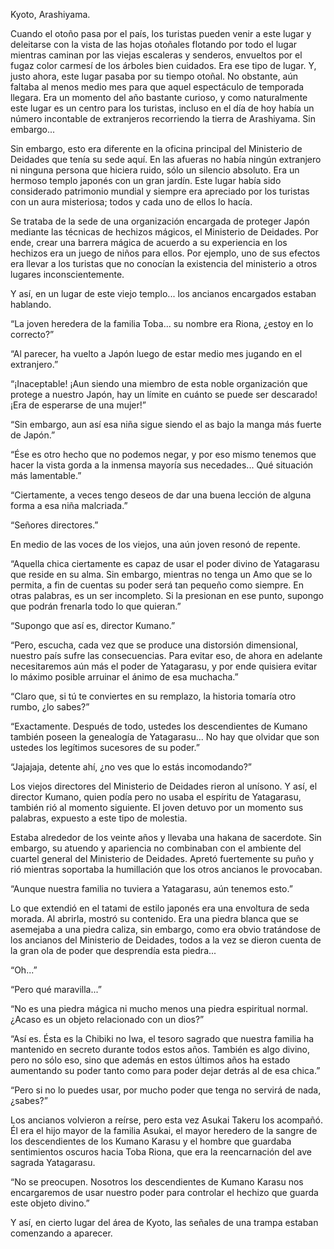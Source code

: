 
Kyoto, Arashiyama.

Cuando el otoño pasa por el país, los turistas pueden venir a este lugar y deleitarse con la vista de las hojas otoñales flotando por todo el lugar mientras caminan por las viejas escaleras y senderos, envueltos por el fugaz color carmesí de los árboles bien cuidados. Era ese tipo de lugar. Y, justo ahora, este lugar pasaba por su tiempo otoñal. No obstante, aún faltaba al menos medio mes para que aquel espectáculo de temporada llegara. Era un momento del año bastante curioso, y como naturalmente este lugar es un centro para los turistas, incluso en el día de hoy había un número incontable de extranjeros recorriendo la tierra de Arashiyama. Sin embargo...

Sin embargo, esto era diferente en la oficina principal del Ministerio de Deidades que tenía su sede aquí. En las afueras no había ningún extranjero ni ninguna persona que hiciera ruido, sólo un silencio absoluto. Era un hermoso templo japonés con un gran jardín. Este lugar había sido considerado patrimonio mundial y siempre era apreciado por los turistas con un aura misteriosa; todos y cada uno de ellos lo hacía.

Se trataba de la sede de una organización encargada de proteger Japón mediante las técnicas de hechizos mágicos, el Ministerio de Deidades. Por ende, crear una barrera mágica de acuerdo a su experiencia en los hechizos era un juego de niños para ellos. Por ejemplo, uno de sus efectos era llevar a los turistas que no conocían la existencia del ministerio a otros lugares inconscientemente.

Y así, en un lugar de este viejo templo... los ancianos encargados estaban hablando.

“La joven heredera de la familia Toba... su nombre era Riona, ¿estoy en lo correcto?”

“Al parecer, ha vuelto a Japón luego de estar medio mes jugando en el extranjero.”

“¡Inaceptable! ¡Aun siendo una miembro de esta noble organización que protege a nuestro Japón, hay un límite en cuánto se puede ser descarado! ¡Era de esperarse de una mujer!”

“Sin embargo, aun así esa niña sigue siendo el as bajo la manga más fuerte de Japón.”

“Ése es otro hecho que no podemos negar, y por eso mismo tenemos que hacer la vista gorda a la inmensa mayoría sus necedades... Qué situación más lamentable.”

“Ciertamente, a veces tengo deseos de dar una buena lección de alguna forma a esa niña malcriada.”

“Señores directores.”

En medio de las voces de los viejos, una aún joven resonó de repente.

“Aquella chica ciertamente es capaz de usar el poder divino de Yatagarasu que reside en su alma. Sin embargo, mientras no tenga un Amo que se lo permita, a fin de cuentas su poder será tan pequeño como siempre. En otras palabras, es un ser incompleto. Si la presionan en ese punto, supongo que podrán frenarla todo lo que quieran.”

“Supongo que así es, director Kumano.”

“Pero, escucha, cada vez que se produce una distorsión dimensional, nuestro país sufre las consecuencias. Para evitar eso, de ahora en adelante necesitaremos aún más el poder de Yatagarasu, y por ende quisiera evitar lo máximo posible arruinar el ánimo de esa muchacha.”

“Claro que, si tú te conviertes en su remplazo, la historia tomaría otro rumbo, ¿lo sabes?”

“Exactamente. Después de todo, ustedes los descendientes de Kumano también poseen la genealogía de Yatagarasu... No hay que olvidar que son ustedes los legítimos sucesores de su poder.”

“Jajajaja, detente ahí, ¿no ves que lo estás incomodando?”

Los viejos directores del Ministerio de Deidades rieron al unísono. Y así, el director Kumano, quien podía pero no usaba el espíritu de Yatagarasu, también rió al momento siguiente. El joven detuvo por un momento sus palabras, expuesto a este tipo de molestia.

Estaba alrededor de los veinte años y llevaba una hakana de sacerdote. Sin embargo, su atuendo y apariencia no combinaban con el ambiente del cuartel general del Ministerio de Deidades. Apretó fuertemente su puño y rió mientras soportaba la humillación que los otros ancianos le provocaban.

“Aunque nuestra familia no tuviera a Yatagarasu, aún tenemos esto.”

Lo que extendió en el tatami de estilo japonés era una envoltura de seda morada. Al abrirla, mostró su contenido. Era una piedra blanca que se asemejaba a una piedra caliza, sin embargo, como era obvio tratándose de los ancianos del Ministerio de Deidades, todos a la vez se dieron cuenta de la gran ola de poder que desprendía esta piedra...

“Oh...”

“Pero qué maravilla...”

“No es una piedra mágica ni mucho menos una piedra espiritual normal. ¿Acaso es un objeto relacionado con un dios?”

“Así es. Ésta es la Chibiki no Iwa, el tesoro sagrado que nuestra familia ha mantenido en secreto durante todos estos años. También es algo divino, pero no sólo eso, sino que además en estos últimos años ha estado aumentando su poder tanto como para poder dejar detrás al de esa chica.”

“Pero si no lo puedes usar, por mucho poder que tenga no servirá de nada, ¿sabes?”

Los ancianos volvieron a reírse, pero esta vez Asukai Takeru los acompañó. Él era el hijo mayor de la familia Asukai, el mayor heredero de la sangre de los descendientes de los Kumano Karasu y el hombre que guardaba sentimientos oscuros hacia Toba Riona, que era la reencarnación del ave sagrada Yatagarasu.

“No se preocupen. Nosotros los descendientes de Kumano Karasu nos encargaremos de usar nuestro poder para controlar el hechizo que guarda este objeto divino.”

Y así, en cierto lugar del área de Kyoto, las señales de una trampa estaban comenzando a aparecer.

